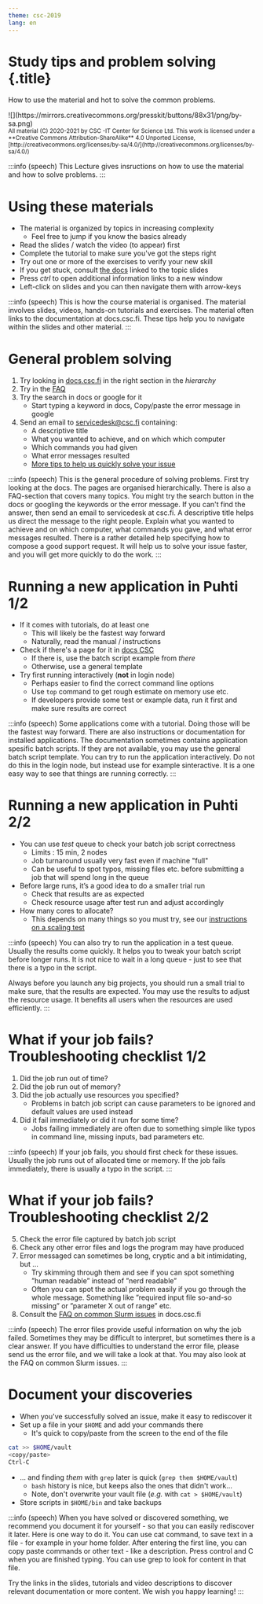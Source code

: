 ```yaml
---
theme: csc-2019
lang: en
---
```

# Study tips and problem solving {.title}

How to use the material and hot to solve the common problems.

<div class="column">
![](https://mirrors.creativecommons.org/presskit/buttons/88x31/png/by-sa.png)
</div>
<div class="column">
<small>
All material (C) 2020-2021 by CSC -IT Center for Science Ltd.
This work is licensed under a **Creative Commons Attribution-ShareAlike** 4.0
Unported License, [http://creativecommons.org/licenses/by-sa/4.0/](http://creativecommons.org/licenses/by-sa/4.0/)
</small>
</div>

:::info (speech)
This Lecture gives insructions on how to use the material and how to solve problems.
:::

# Using these materials

- The material is organized by topics in increasing complexity
   - Feel free to jump if you know the basics already
- Read the slides / watch the video (to appear) first
- Complete the tutorial to make sure you've got the steps right
- Try out one or more of the exercises to verify your new skill
- If you get stuck, consult [the docs](https://docs.csc.fi) linked to the topic slides
- Press *ctrl* to open additional information links to a new window
- Left-click on slides and you can then navigate them with arrow-keys

:::info (speech)
This is how the course material is organised.
The material involves slides, videos, hands-on tutorials and exercises.
The material often links to the documentation at docs.csc.fi.
These tips help you to navigate within the slides and other material.
:::

# General problem solving

1. Try looking in [docs.csc.fi](https://docs.csc.fi) in the right section in the *hierarchy*
2. Try in the [FAQ](https://docs.csc.fi/support/faq/)
3. Try the search in docs or google for it
   - Start typing a keyword in docs, Copy/paste the error message in google
4. Send an email to [servicedesk@csc.fi](mailto:servicedesk@csc.fi) containing:
   - A descriptive title
   - What you wanted to achieve, and on which which computer
   - Which commands you had given
   - What error messages resulted
   - [More tips to help us quickly solve your issue](https://docs.csc.fi/support/support-howto/)

:::info (speech)
This is the general procedure of solving problems.
First try looking at the docs. 
The pages are organised hierarchically.
There is also a FAQ-section that covers many topics.
You might try the search button in the docs 
or googling the keywords or the error message.
If you can't find the answer, then send an email to servicedesk at csc.fi.
A descriptive title helps us direct the message to the right people.
Explain what you wanted to achieve and on which computer, what commands you gave, and what error messages resulted.
There is a rather detailed help specifying how to compose a good support request.
It will help us to solve your issue faster, and you will get more quickly to do the work.
:::

# Running a new application in Puhti 1/2

- If it comes with tutorials, do at least one
   - This will likely be the fastest way forward
   - Naturally, read the manual / instructions
- Check if there's a page for it in [docs CSC](https://docs.csc.fi/apps/)
   - If there is, use the batch script example from _there_
   - Otherwise, use a general template
- Try first running interactively (**not** in login node)
   - Perhaps easier to find the correct command line options
   - Use `top` command to get rough estimate on memory use etc.
   - If developers provide some test or example data, run it first and make sure results are correct

:::info (speech)
Some applications come with a tutorial.
Doing those will be the fastest way forward.
There are also instructions or documentation for installed applications.
The documentation sometimes contains application spesific batch scripts.
If they are not available, you may use the general batch script template.
You can try to run the application interactively.
Do not do this in the login node, but instead use for example sinteractive.
It is a one easy way to see that things are running correctly.
:::

# Running a new application in Puhti 2/2

- You can use *test* queue to check your batch job script correctness
   - Limits : 15 min, 2 nodes
   - Job turnaround usually very fast even if machine "full"
   - Can be useful to spot typos, missing files etc. before submitting a job that will spend long in the queue
- Before large runs, it’s a good idea to do a smaller trial run
   - Check that results are as expected
   - Check resource usage after test run and adjust accordingly
- How many cores to allocate?
   - This depends on many things so you must try, see our [instructions on a scaling test](https://docs.csc.fi/support/tutorials/cmdline-handson/#scaling-test-for-an-mpi-parallel-job)

:::info (speech)
You can also try to run the application in a test queue.
Usually the results come quickly.
It helps you to tweak your batch script before longer runs.
It is not nice to wait in a long queue - just to see that there is a typo in the script.

Always before you launch any big projects, you should run a small trial
to make sure, that the results are expected.
You may use the results to adjust the resource usage.
It benefits all users when the resources are used efficiently.
:::

# What if your job fails? Troubleshooting checklist 1/2

   1. Did the job run out of time?
   2. Did the job run out of memory?
   3. Did the job actually use resources you specified?
      * Problems in batch job script can cause parameters to be ignored and default values are used instead
   4. Did it fail immediately or did it run for some time?
      * Jobs failing immediately are often due to something simple like typos in command line, missing inputs, bad parameters etc.

:::info (speech)
If your job fails, you should first check for these issues.
Usually the job runs out of allocated time or memory.
If the job fails immediately, there is usually a typo in the script.
:::

# What if your job fails? Troubleshooting checklist 2/2

   5. Check the error file captured by batch job script
   6. Check any other error files and logs the program may have produced
   7. Error messaged can sometimes be long, cryptic and a bit intimidating, but ...
      * Try skimming through them and see if you can spot something ”human readable”  instead of ”nerd readable”
      * Often you can spot the actual problem easily if you go through the whole message. Something like ”required input file so-and-so missing” or ”parameter X out of range” etc.
   8. Consult the [FAQ on common Slurm issues](https://docs.csc.fi/support/faq/why-does-my-batch-job-fail/) in docs.csc.fi

:::info (speech)
The error files provide useful information on why the job failed.
Sometimes they may be difficult to interpret, but sometimes there is a clear answer.
If you have difficulties to understand the error file, please send us the error file, and we will take a look at that.
You may also look at the FAQ on common Slurm issues.
:::

# Document your discoveries

- When you've successfully solved an issue, make it easy to rediscover it
- Set up a file in your `$HOME` and add your commands there
   - It's quick to copy/paste from the screen to the end of the file

```bash
cat >> $HOME/vault
<copy/paste>
Ctrl-C
```

- ... and finding _them_ with `grep` later is quick (`grep them $HOME/vault`)
   - `bash` history is nice, but keeps also the ones that didn't work...
   - Note, don't overwrite your vault file (_e.g._ with `cat > $HOME/vault`)
- Store scripts in `$HOME/bin` and take backups

:::info (speech)
When you have solved or discovered something, we recommend you document it for yourself - so that you can easily rediscover it later.
Here is one way to do it.
You can use cat command, to save text in a file - for example in your home folder.
After entering the first line, you can copy paste commands or other text - like a description.
Press control and C when you are finished typing.
You can use grep to look for content in that file.

Try the links in the slides, tutorials and video descriptions to discover relevant documentation or more content. We wish you happy learning!
:::
